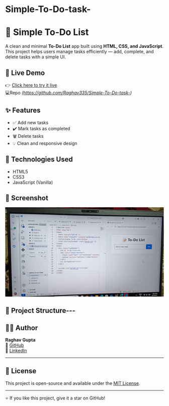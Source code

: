 # Simple-To-Do-task-
# 📝 Simple To-Do List

A clean and minimal **To-Do List** app built using **HTML, CSS, and JavaScript**.  
This project helps users manage tasks efficiently — add, complete, and delete tasks with a simple UI.



## 🔗 Live Demo

👉 [Click here to try it live](https://-Raghav335.github.io/simple-todo/)  
💻Repo *(https://github.com/Raghav335/Simple-To-Do-task-)*



## ✨ Features

- ✅ Add new tasks
- ✔️ Mark tasks as completed
- 🗑️ Delete tasks
- 💡 Clean and responsive design


## 🚀 Technologies Used

- HTML5
- CSS3
- JavaScript (Vanilla)


## 📸 Screenshot

![Screenshot](https://github.com/Raghav335/Simple-To-Do-task-/blob/main/Screenshot.jpg)


## 📁 Project Structure---


## 👨‍💻 Author

**Raghav Gupta**  
🔗 [GitHub](https://github.com/Raghav335)  
🔗 [LinkedIn](https://www.linkedin.com/in/raghav-gupta-8a9152328/)

---

## 📃 License

This project is open-source and available under the [MIT License](LICENSE).

---

⭐️ If you like this project, give it a star on GitHub!